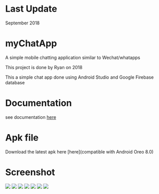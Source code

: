 # Last Update
September 2018

# myChatApp
A simple mobile chatting application similar to Wechat/whatapps

This project is done by Ryan on 2018

This a simple  chat app done using Android Studio and Google Firebase database

# Documentation
see documentation [here](myChatApp_doc.docx)

# Apk file 
Download the latest apk here [here](compatible with Android Oreo 8.0)

# Screenshot

![](https://i.imgur.com/oh4t5pl.jpg)
![](https://i.imgur.com/EgzOYln.jpg)
![](https://i.imgur.com/8KuDiCi.jpg)
![](https://i.imgur.com/Bj6ece3.jpg)
![](https://i.imgur.com/UsLWbV7.jpg)
![](https://i.imgur.com/G3JDIeb.jpg)
![](https://i.imgur.com/KUFyt6O.jpg)
